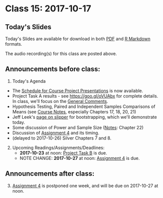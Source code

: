 # Class 15: 2017-10-17

## Today's Slides

Today's Slides are available for download in both [PDF](https://github.com/THOMASELOVE/431slides/blob/master/class_15/431_2017_class-15-slides.pdf) and [R Markdown](https://github.com/THOMASELOVE/431slides/blob/master/class_15/431_2017_class-15-slides.Rmd) formats. 

The audio recording(s) for this class are posted above.

## Announcements before class:

1. Today's Agenda
  - The [Schedule for Course Project Presentations](https://github.com/THOMASELOVE/431project/blob/master/TaskF/SCHEDULE.md) is now available.
  - Project Task A results - see https://goo.gl/oVUAbx for complete details. In class, we'll focus on the [General Comments](https://github.com/THOMASELOVE/431project/blob/master/TaskA/COMMENTS.md).
  - Hypothesis Testing, Paired and Independent Samples Comparisons of Means (see [Course Notes](https://thomaselove.github.io/431notes/), especially Chapters 17, 18, 20, 21)
  - Jeff Leek's [page on slipper](https://github.com/jtleek/slipper) for bootstrapping, which we'll demonstrate today.
  - Some discussion of Power and Sample Size ([Notes](https://thomaselove.github.io/431notes/): Chapter 22)
  - Discussion of [Assignment 4](https://github.com/THOMASELOVE/431homework/blob/master/431-2017_assignment-4.md) and its timing. 
  - (delayed to 2017-10-26) Silver Chapters 7 and 8.
    
2. Upcoming Readings/Assignments/Deadlines:
    - **2017-10-23** at noon: [Project Task B](https://github.com/THOMASELOVE/431project/tree/master/TaskB) is due.
    - NOTE CHANGE: **2017-10-27** at noon: [Assignment 4](https://github.com/THOMASELOVE/431homework/blob/master/431-2017_assignment-4.md) is due.
    
## Announcements after class:

3. [Assignment 4](https://github.com/THOMASELOVE/431homework/blob/master/431-2017_assignment-4.md) is postponed one week, and will be due on 2017-10-27 at noon.
